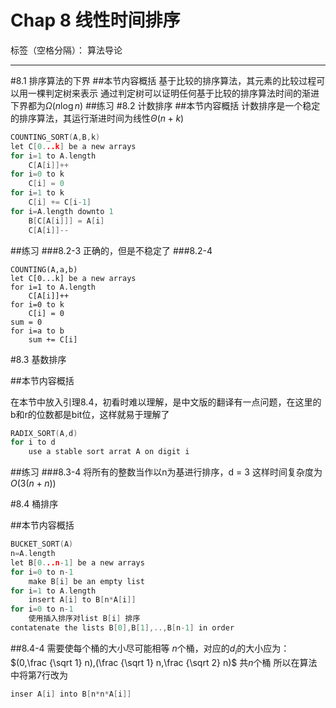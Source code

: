 ﻿# Chap 8 线性时间排序

标签（空格分隔）： 算法导论

---
#8.1 排序算法的下界
##本节内容概括
基于比较的排序算法，其元素的比较过程可以用一棵判定树来表示
通过判定树可以证明任何基于比较的排序算法时间的渐进下界都为$\Omega(n\log n)$
##练习
#8.2 计数排序
##本节内容概括
计数排序是一个稳定的排序算法，其运行渐进时间为线性$\Theta(n+k)$
```c
COUNTING_SORT(A,B,k)
let C[0...k] be a new arrays
for i=1 to A.length
    C[A[i]]++
for i=0 to k
    C[i] = 0
for i=1 to k
    C[i] += C[i-1]
for i=A.length downto 1
    B[C[A[i]]] = A[i]
    C[A[i]]--
```

##练习
###8.2-3
正确的，但是不稳定了
###8.2-4
```
COUNTING(A,a,b)
let C[0...k] be a new arrays
for i=1 to A.length
    C[A[i]]++
for i=0 to k
    C[i] = 0
sum = 0
for i=a to b
    sum += C[i]
```
#8.3 基数排序

##本节内容概括

在本节中放入引理8.4，初看时难以理解，是中文版的翻译有一点问题，在这里的b和r的位数都是bit位，这样就易于理解了
```c
RADIX_SORT(A,d)
for i to d
    use a stable sort arrat A on digit i
```

##练习
###8.3-4
将所有的整数当作以n为基进行排序，d = 3
这样时间复杂度为$O(3(n+n))$


#8.4 桶排序

##本节内容概括
```c
BUCKET_SORT(A)
n=A.length
let B[0...n-1] be a new arrays
for i=0 to n-1
    make B[i] be an empty list
for i=1 to A.length
    insert A[i] to B[n*A[i]]
for i=0 to n-1
    使用插入排序对list B[i] 排序
contatenate the lists B[0],B[1],..,B[n-1] in order
```

##8.4-4
需要使每个桶的大小尽可能相等
$n$个桶，对应的$d_i$的大小应为：
$(0,\frac {\sqrt 1} n),(\frac {\sqrt 1} n,\frac {\sqrt 2} n)$
共$n$个桶
所以在算法中将第7行改为
```c
inser A[i] into B[n*n*A[i]]
```




